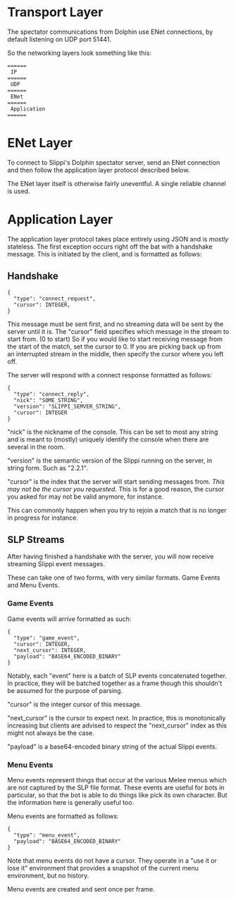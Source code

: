# Transport Layer
The spectator communications from Dolphin use ENet connections, by default listening on UDP port 51441.

So the networking layers look something like this:

```
======
 IP
======
 UDP
======
 ENet
======
 Application
======
```

# ENet Layer
To connect to Slippi's Dolphin spectator server, send an ENet connection and then follow the application layer protocol described below.

The ENet layer itself is otherwise fairly uneventful. A single reliable channel is used.

# Application Layer
The application layer protocol takes place entirely using JSON and is *mostly* stateless. The first exception occurs right off the bat with a handshake message. This is initiated by the client, and is formatted as follows:

## Handshake

```
{
  "type": "connect_request",
  "cursor": INTEGER,
}
```

This message must be sent first, and no streaming data will be sent by the server until it is. The "cursor" field specifies which message in the stream to start from. (0 to start) So if you would like to start receiving message from the start of the match, set the cursor to 0. If you are picking back up from an interrupted stream in the middle, then specify the cursor where you left off.

The server will respond with a connect response formatted as follows:

```
{
  "type": "connect_reply",
  "nick": "SOME_STRING",  
  "version": "SLIPPI_SEMVER_STRING",
  "cursor": INTEGER
}
```

"nick" is the nickname of the console. This can be set to most any string and is meant to (mostly) uniquely identify the console when there are several in the room.

"version" is the semantic version of the Slippi running on the server, in string form. Such as "2.2.1".

"cursor" is the index that the server will start sending messages from. *This may not be the cursor you requested*. This is for a good reason, the cursor you asked for may not be valid anymore, for instance.

This can commonly happen when you try to rejoin a match that is no longer in progress for instance.

## SLP Streams
After having finished a handshake with the server, you will now receive streaming Slippi event messages.

These can take one of two forms, with very similar formats. Game Events and Menu Events.

### Game Events

Game events will arrive formatted as such:

```
{
  "type": "game_event",
  "cursor": INTEGER,
  "next_cursor": INTEGER,
  "payload": "BASE64_ENCODED_BINARY"
}
```

Notably, each "event" here is a batch of SLP events concatenated together. In practice, they will be batched together as a frame though this shouldn't be assumed for the purpose of parsing.

"cursor" is the integer cursor of this message.

"next_cursor" is the cursor to expect next. In practice, this is monotonically increasing but clients are advised to respect the "next_cursor" index as this might not always be the case.

"payload" is a base64-encoded binary string of the actual Slippi events.

### Menu Events

Menu events represent things that occur at the various Melee menus which are not captured by the SLP file format. These events are useful for bots in particular, so that the bot is able to do things like pick its own character. But the information here is generally useful too.

Menu events are formatted as follows:

```
{
  "type": "menu_event",
  "payload": "BASE64_ENCODED_BINARY"
}
```

Note that menu events do not have a cursor. They operate in a "use it or lose it" environment that provides a snapshot of the current menu environment, but no history.

Menu events are created and sent once per frame.
